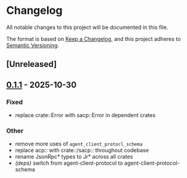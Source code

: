 # Changelog

All notable changes to this project will be documented in this file.

The format is based on [Keep a Changelog](https://keepachangelog.com/en/1.0.0/),
and this project adheres to [Semantic Versioning](https://semver.org/spec/v2.0.0.html).

## [Unreleased]

## [0.1.1](https://github.com/symposium-dev/symposium-acp/compare/sacp-proxy-v0.1.0...sacp-proxy-v0.1.1) - 2025-10-30

### Fixed

- replace crate::Error with sacp::Error in dependent crates

### Other

- remove more uses of `agent_client_protocl_schema`
- replace acp:: with crate::/sacp:: throughout codebase
- rename JsonRpc* types to Jr* across all crates
- *(deps)* switch from agent-client-protocol to agent-client-protocol-schema
